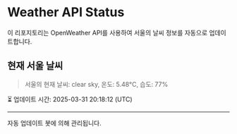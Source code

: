 
# Weather API Status

이 리포지토리는 OpenWeather API를 사용하여 서울의 날씨 정보를 자동으로 업데이트합니다.

## 현재 서울 날씨
> 서울의 현재 날씨: clear sky, 온도: 5.48°C, 습도: 77%

⏳ 업데이트 시간: 2025-03-31 20:18:12 (UTC)

---
자동 업데이트 봇에 의해 관리됩니다.

